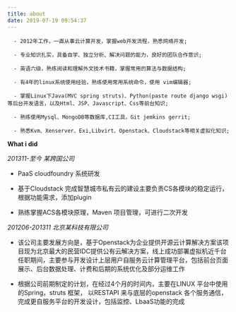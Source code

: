 ```yaml
---
title: about
date: 2019-07-19 09:54:37
---
```


      - 2012年工作，一直从事云计算开发，掌握web开发流程，熟悉网络开发;

      - 专业知识扎实，具备自学、独立分析、解决问题的能力，良好的团队合作意识;

      - 英语六级，熟练阅读和理解外文技术书籍，掌握常用的算法与数据结构;

      - 有4年的linux系统使用经验，熟练使用常用系统命令，使用 vim编辑器;

      - 掌握Linux下Java(MVC spring struts)、Python(paste route django wsgi)等后台开发语言，以及Html、JSP、Javascript、Css等前台知识;

      - 熟练使用Mysql、MongoDB等数据库,CI工具，Git jemkins gerrit;

      - 熟悉Kvm、Xenserver、Exi,Libvirt、Openstack、Cloudstack等相关虚拟化知识;

   **What i did**

   _201311-至今 某跨国公司_

   * PaaS cloudfoundry 系统研发

   * 基于Cloudstack 完成智慧城市私有云的建设主要负责CS各模块的稳定运行，根据功能需求，添加plugin

   * 熟练掌握ACS各模块原理，Maven 项目管理，可进行二次开发

   _201206-201311 北京某科技有限公司_

   * 该公司主要发展方向是，基于Openstack为企业提供开源云计算解决方案该项目现为北京最大的民营IDC提供公有云解决方案，线上成功部署虚拟机近千台任职期间，主要参与开发设计上层用户自服务云计算管理平台，包括前台页面展示、后台数据处理、计费和后期的系统优化及部分运维工作

   * 根据公司前期制定的计划，在经过4个月的时间内，主要在LINUX 平台中使用的Spring，struts 框架， 以RESTAPI 来与底层的openstack 各个服务通信，完成更自服务平台的开发设计，包括监控、LbaaS功能的完成
